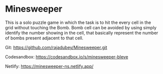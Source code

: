 # Minesweeper
This is a solo puzzle game in which the task is to hit the every cell in the grid without touching the Bomb.
Bomb cell can be avoided by using simply identify the number showing in the cell, that basically represent the number of bombs present adjacent to that cell.


Git: https://github.com/rajadubey/Minesweeper.git

Codesandbox: https://codesandbox.io/s/minesweeper-bleve

Netlify: https://minesweeper-ns.netlify.app/
